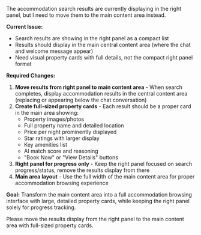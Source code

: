 The accommodation search results are currently displaying in the right panel, but I need to move them to the main content area instead.

**Current Issue:**
- Search results are showing in the right panel as a compact list
- Results should display in the main central content area (where the chat and welcome message appear)
- Need visual property cards with full details, not the compact right panel format

**Required Changes:**
1. **Move results from right panel to main content area** - When search completes, display accommodation results in the central content area (replacing or appearing below the chat conversation)
2. **Create full-sized property cards** - Each result should be a proper card in the main area showing:
   - Property images/photos
   - Full property name and detailed location
   - Price per night prominently displayed
   - Star ratings with larger display
   - Key amenities list
   - AI match score and reasoning
   - "Book Now" or "View Details" buttons
3. **Right panel for progress only** - Keep the right panel focused on search progress/status, remove the results display from there
4. **Main area layout** - Use the full width of the main content area for proper accommodation browsing experience

**Goal:**
Transform the main content area into a full accommodation browsing interface with large, detailed property cards, while keeping the right panel solely for progress tracking.

Please move the results display from the right panel to the main content area with full-sized property cards.